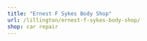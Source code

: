 ```yaml
---
title: "Ernest F Sykes Body Shop"
url: /lillington/ernest-f-sykes-body-shop/
shop: car repair
---
```


